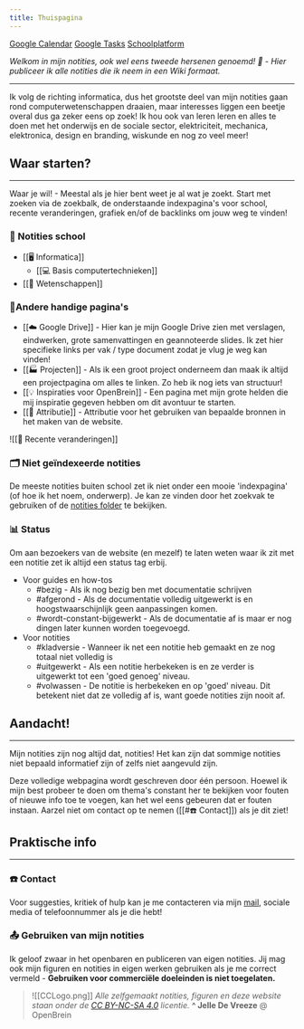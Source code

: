 ```yaml
---
title: Thuispagina
---
```

[Google Calendar](https://calendar.google.com/calendar/u/0/r)   [Google Tasks](https://calendar.google.com/calendar/u/0/r/tasks)  [Schoolplatform](https://erasmusatheneum.smartschool.be/login)

*Welkom in mijn notities, ook wel eens tweede hersenen genoemd! 🧠 - Hier publiceer ik alle notities die ik neem in een Wiki formaat.*

---
Ik volg de richting informatica, dus het grootste deel van mijn notities gaan rond computerwetenschappen draaien, maar interesses liggen een beetje overal dus ga zeker eens op zoek! Ik hou ook van leren leren en alles te doen met het onderwijs en de sociale sector, elektriciteit, mechanica, elektronica, design en branding, wiskunde en nog zo veel meer!

## Waar starten?
---
Waar je wil! - Meestal als je hier bent weet je al wat je zoekt. Start met zoeken via de zoekbalk, de onderstaande indexpagina's voor school, recente veranderingen, grafiek en/of de backlinks om jouw weg te vinden!

### 🏫 Notities school
* [[🖥️ Informatica]]
	* [[💻 Basis computertechnieken]]
* [[🧪 Wetenschappen]]

### 🔗Andere handige pagina's
* [[☁️ Google Drive]] - Hier kan je mijn Google Drive zien met verslagen, eindwerken, grote samenvattingen en geannoteerde slides. Ik zet hier specifieke links per vak / type document zodat je vlug je weg kan vinden! 
* [[🏭 Projecten]] - Als ik een groot project onderneem dan maak ik altijd een projectpagina om alles te linken. Zo heb ik nog iets van structuur!
* [[💡 Inspiraties voor OpenBrein]] - Een pagina met mijn grote helden die mij inspiratie gegeven hebben om dit avontuur te starten.
* [[📛 Attributie]] - Attributie voor het gebruiken van bepaalde bronnen in het maken van de website.


![[📂 Recente veranderingen]]

### 🗂️ Niet geïndexeerde notities
De meeste notities buiten school zet ik niet onder een mooie 'indexpagina' (of hoe ik het noem, onderwerp). Je kan ze vinden door het zoekvak te gebruiken of de [notities folder](https://openbrein.org/Notities/) te bekijken.

### 📊 Status
Om aan bezoekers van de website (en mezelf) te laten weten waar ik zit met een notitie zet ik altijd een status tag erbij. 

* Voor guides en how-tos
	* #bezig  - Als ik nog bezig ben met documentatie schrijven
	* #afgerond  - Als de documentatie volledig uitgewerkt is en hoogstwaarschijnlijk geen aanpassingen komen.
	* #wordt-constant-bijgewerkt  - Als de documentatie af is maar er nog dingen later kunnen worden toegevoegd.
* Voor notities
	* #kladversie  - Wanneer ik net een notitie heb gemaakt en ze nog totaal niet volledig is
	* #uitgewerkt  - Als een notitie herbekeken is en ze verder is uitgewerkt tot een 'goed genoeg' niveau.
	* #volwassen - De notitie is herbekeken en op 'goed' niveau. Dit betekent niet dat ze volledig af is, want goede notities zijn nooit af.

## Aandacht!
--- 
Mijn notities zijn nog altijd dat, notities! Het kan zijn dat sommige notities niet bepaald informatief zijn of zelfs niet aangevuld zijn.

Deze volledige webpagina wordt geschreven door één persoon. Hoewel ik mijn best probeer te doen om thema's constant her te bekijken voor fouten of nieuwe info toe te voegen, kan het wel eens gebeuren dat er fouten instaan. Aarzel niet om contact op te nemen ([[#☎️ Contact]]) als je dit ziet!

## Praktische info
---
### ☎️ Contact
Voor suggesties, kritiek of hulp kan je me contacteren via mijn [mail](mailto:jelle@openbrein.org), sociale media of telefoonnummer als je die hebt!

### 📤 Gebruiken van mijn notities
Ik geloof zwaar in het openbaren en publiceren van eigen notities. Jij mag ook mijn figuren en notities in eigen werken gebruiken als je me correct vermeld - **Gebruiken voor commerciële doeleinden is niet toegelaten.**


>  ![[CCLogo.png]]
>  *Alle zelfgemaakt notities, figuren en deze website staan onder de [CC BY-NC-SA 4.0](https://creativecommons.org/licenses/by-nc-sa/4.0/) licentie.*
>  **^ Jelle De Vreeze** @ OpenBrein

